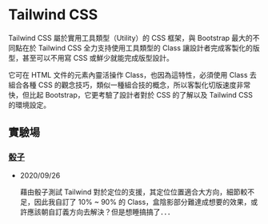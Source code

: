 # Tailwind CSS

Tailwind CSS 屬於實用工具類型（Utility）的 CSS 框架，與 Bootstrap 最大的不同點在於 Tailwind CSS 全力支持使用工具類型的 Class 讓設計者完成客製化的版型，甚至可以不用寫 CSS 或鮮少就能完成版型設計。

它可在 HTML 文件的元素內靈活操作 Class，也因為這特性，必須使用 Class 去組合各種 CSS 的觀念技巧，類似一種組合技的概念，所以客製化切版速度非常快，但比起 Bootstrap，它更考驗了設計者對於 CSS 的了解以及 Tailwind CSS 的環境設定。

## 實驗場

### [骰子](https://powerkaifu.github.io/Tailwind_CSS/src/dice.html)

- 2020/09/26

  藉由骰子測試 Tailwind 對於定位的支援，其定位位置適合大方向，細節較不足，因此我自訂了 10% ~ 90% 的 Class，盒陰影部分難達成想要的效果，或許應該朝自訂義方向去解決？但是想睡搞搞了．．．

